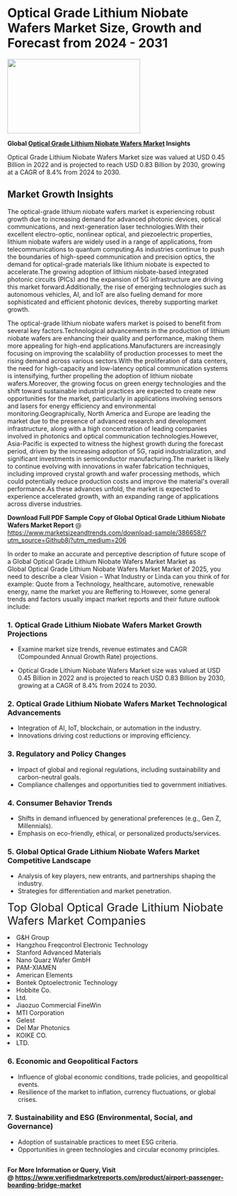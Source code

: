 <H1>Optical Grade Lithium Niobate Wafers Market Size, Growth and Forecast from 2024 - 2031</H1><img class="aligncenter size-medium wp-image-584254" src="https://thirdeyenews.in/wp-content/uploads/2024/09/Global-Market-Research-300x168.jpeg" alt="" width="300" height="168" /><p><strong>Global&nbsp;<a href="https://www.marketsizeandtrends.com/download-sample/386658/?utm_source=Github8j?utm_medium=206">Optical Grade Lithium Niobate Wafers Market</a> Insights</strong></p><p>Optical Grade Lithium Niobate Wafers Market size was valued at USD 0.45 Billion in 2022 and is projected to reach USD 0.83 Billion by 2030, growing at a CAGR of 8.4% from 2024 to 2030.</p><p><h2>Market Growth Insights</h2> <p>The optical-grade lithium niobate wafers market is experiencing robust growth due to increasing demand for advanced photonic devices, optical communications, and next-generation laser technologies.With their excellent electro-optic, nonlinear optical, and piezoelectric properties, lithium niobate wafers are widely used in a range of applications, from telecommunications to quantum computing.As industries continue to push the boundaries of high-speed communication and precision optics, the demand for optical-grade materials like lithium niobate is expected to accelerate.The growing adoption of lithium niobate-based integrated photonic circuits (PICs) and the expansion of 5G infrastructure are driving this market forward.Additionally, the rise of emerging technologies such as autonomous vehicles, AI, and IoT are also fueling demand for more sophisticated and efficient photonic devices, thereby supporting market growth.</p> <p>The optical-grade lithium niobate wafers market is poised to benefit from several key factors.Technological advancements in the production of lithium niobate wafers are enhancing their quality and performance, making them more appealing for high-end applications.Manufacturers are increasingly focusing on improving the scalability of production processes to meet the rising demand across various sectors.With the proliferation of data centers, the need for high-capacity and low-latency optical communication systems is intensifying, further propelling the adoption of lithium niobate wafers.Moreover, the growing focus on green energy technologies and the shift toward sustainable industrial practices are expected to create new opportunities for the market, particularly in applications involving sensors and lasers for energy efficiency and environmental monitoring.Geographically, North America and Europe are leading the market due to the presence of advanced research and development infrastructure, along with a high concentration of leading companies involved in photonics and optical communication technologies.However, Asia-Pacific is expected to witness the highest growth during the forecast period, driven by the increasing adoption of 5G, rapid industrialization, and significant investments in semiconductor manufacturing.The market is likely to continue evolving with innovations in wafer fabrication techniques, including improved crystal growth and wafer processing methods, which could potentially reduce production costs and improve the material's overall performance.As these advances unfold, the market is expected to experience accelerated growth, with an expanding range of applications across diverse industries.<p><span class=""><strong>Download Full PDF Sample Copy of Global Optical Grade Lithium Niobate Wafers Market Report</strong> @ <a href="https://www.marketsizeandtrends.com/download-sample/386658/?utm_source=Github8j?utm_medium=206" target="_blank">https://www.marketsizeandtrends.com/download-sample/386658/?utm_source=Github8j?utm_medium=206</a></span></p><p>In order to make an accurate and perceptive description of future scope of a Global&nbsp;Optical Grade Lithium Niobate Wafers Market Market as Global&nbsp;Optical Grade Lithium Niobate Wafers Market Market of 2025, you need to describe a clear Vision &ndash; What Industry or Linda can you think of for example: Quote from a Technology, healthcare, automotive, renewable energy, name the market you are Reffering to.However, some general trends and factors usually impact market reports and their future outlook include:</p><h3>1.&nbsp;<strong>Optical Grade Lithium Niobate Wafers Market Growth Projections</strong></h3><ul><li>Examine market size trends, revenue estimates and CAGR (Compounded Annual Growth Rate) projections.</li><li><p>Optical Grade Lithium Niobate Wafers Market size was valued at USD 0.45 Billion in 2022 and is projected to reach USD 0.83 Billion by 2030, growing at a CAGR of 8.4% from 2024 to 2030.</p></li></ul><h3>2.&nbsp;<strong>Optical Grade Lithium Niobate Wafers Market Technological Advancements</strong></h3><ul><li>Integration of AI, IoT, blockchain, or automation in the industry.</li><li>Innovations driving cost reductions or improving efficiency.</li></ul><h3>3.&nbsp;<strong>Regulatory and Policy Changes</strong></h3><ul><li>Impact of global and regional regulations, including sustainability and carbon-neutral goals.</li><li>Compliance challenges and opportunities tied to government initiatives.</li></ul><h3>4.&nbsp;<strong>Consumer Behavior Trends</strong></h3><ul><li>Shifts in demand influenced by generational preferences (e.g., Gen Z, Millennials).</li><li>Emphasis on eco-friendly, ethical, or personalized products/services.</li></ul><h3>5.&nbsp;<strong>Global Optical Grade Lithium Niobate Wafers Market Competitive Landscape</strong></h3><ul><li>Analysis of key players, new entrants, and partnerships shaping the industry.</li><li>Strategies for differentiation and market penetration.</li></ul><p data-pm-slice="1 1 []"><span style="color: inherit; font-family: inherit; font-size: 25px;">Top Global Optical Grade Lithium Niobate Wafers Market Companies</span></p><div class="" data-test-id=""><p><li>G&H Group</li><li> Hangzhou Freqcontrol Electronic Technology</li><li> Stanford Advanced Materials</li><li> Nano Quarz Wafer GmbH</li><li> PAM-XIAMEN</li><li> American Elements</li><li> Bontek Optoelectronic Technology</li><li> Hobbite Co.</li><li> Ltd.</li><li> Jiaozuo Commercial FineWin</li><li> MTI Corporation</li><li> Gelest</li><li> Del Mar Photonics</li><li> KOIKE CO.</li><li>LTD.</li></p></div><h3>6.&nbsp;<strong>Economic and Geopolitical Factors</strong></h3><ul><li>Influence of global economic conditions, trade policies, and geopolitical events.</li><li>Resilience of the market to inflation, currency fluctuations, or global crises.</li></ul><h3>7.&nbsp;<strong>Sustainability and ESG (Environmental, Social, and Governance)</strong></h3><ul><li>Adoption of sustainable practices to meet ESG criteria.</li><li>Opportunities in green technologies and circular economy principles.</li></ul><h2><strong style="font-size: 14px;">For More Information or Query, Visit @&nbsp;</strong><a style="background-color: #ffffff; font-size: 14px;" href="https://www.marketsizeandtrends.com/report/optical-grade-lithium-niobate-wafers-market/" target="_blank">https://www.verifiedmarketreports.com/product/airport-passenger-boarding-bridge-market</a></h2>